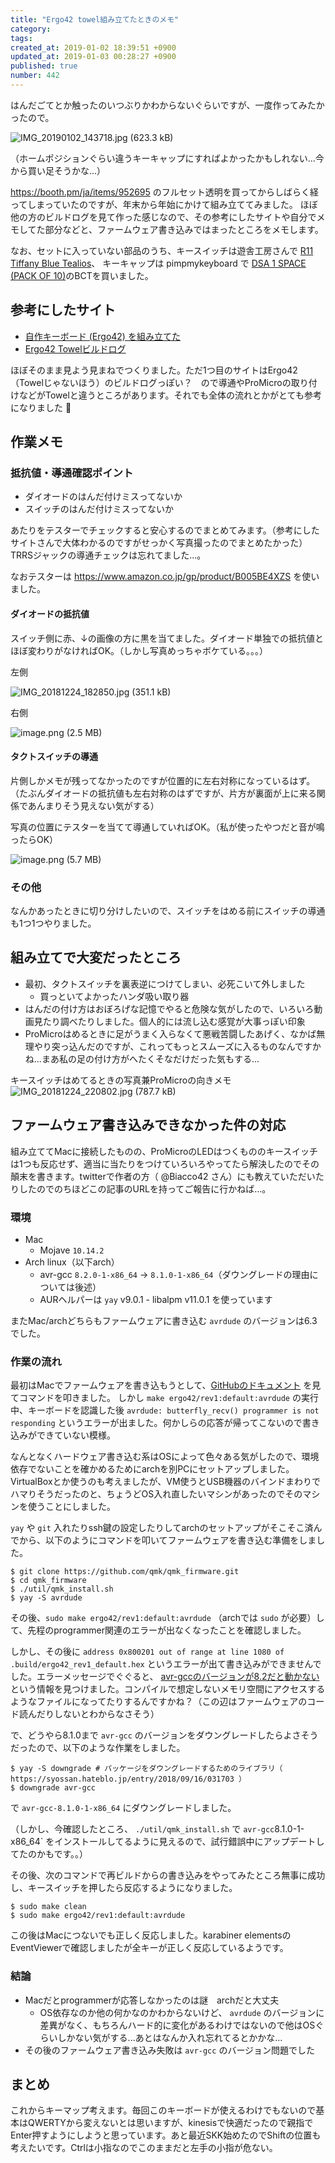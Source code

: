 ```yaml
---
title: "Ergo42 towel組み立てたときのメモ"
category: 
tags: 
created_at: 2019-01-02 18:39:51 +0900
updated_at: 2019-01-03 00:28:27 +0900
published: true
number: 442
---
```


はんだごてとか触ったのいつぶりかわからないぐらいですが、一度作ってみたかったので。

![IMG_20190102_143718.jpg (623.3 kB)](https://img.esa.io/uploads/production/attachments/1303/2019/01/02/144/a6b841ba-b1a9-49f6-b4cd-50210ff37ff1.jpg)

（ホームポジションぐらい違うキーキャップにすればよかったかもしれない...今から買い足そうかな...）

https://booth.pm/ja/items/952695 のフルセット透明を買ってからしばらく経ってしまっていたのですが、年末から年始にかけて組み立ててみました。
ほぼ他の方のビルドログを見て作った感じなので、その参考にしたサイトや自分でメモしてた部分などと、ファームウェア書き込みではまったところをメモします。

なお、セットに入っていない部品のうち、キースイッチは遊舎工房さんで [R11 Tiffany Blue Tealios](https://yushakobo.jp/shop/a02te/)、 キーキャップは pimpmykeyboard で [DSA 1 SPACE (PACK OF 10)](https://pimpmykeyboard.com/dsa-1-space-pack-of-10/)のBCTを買いました。

## 参考にしたサイト

- [自作キーボード (Ergo42) を組み立てた](https://qiita.com/zk_phi/items/3180902a37fa73223020)
- [Ergo42 Towelビルドログ](https://s12bt.hatenablog.com/entry/build-ergo42Towel)

ほぼそのまま見よう見まねでつくりました。ただ1つ目のサイトはErgo42（Towelじゃないほう）のビルドログっぽい？　ので導通やProMicroの取り付けなどがTowelと違うところがあります。それでも全体の流れとかがとても参考になりました :pray: 

## 作業メモ

### 抵抗値・導通確認ポイント

- ダイオードのはんだ付けミスってないか
- スイッチのはんだ付けミスってないか

あたりをテスターでチェックすると安心するのでまとめてみます。（参考にしたサイトさんで大体わかるのですがせっかく写真撮ったのでまとめたかった）TRRSジャックの導通チェックは忘れてました...。

なおテスターは https://www.amazon.co.jp/gp/product/B005BE4XZS を使いました。

#### ダイオードの抵抗値

スイッチ側に赤、↓の画像の方に黒を当てました。ダイオード単独での抵抗値とほぼ変わりがなければOK。（しかし写真めっちゃボケている。。。）

左側

![IMG_20181224_182850.jpg (351.1 kB)](https://img.esa.io/uploads/production/attachments/1303/2019/01/02/144/f5c74b84-1790-4cb3-b409-589cdf319a4b.jpg)

右側

![image.png (2.5 MB)](https://img.esa.io/uploads/production/attachments/1303/2019/01/02/144/4db601ea-15e8-4966-88e9-6c48a7e57487.png)

#### タクトスイッチの導通

片側しかメモが残ってなかったのですが位置的に左右対称になっているはず。（たぶんダイオードの抵抗値も左右対称のはずですが、片方が裏面が上に来る関係であんまりそう見えない気がする）

写真の位置にテスターを当てて導通していればOK。（私が使ったやつだと音が鳴ったらOK）

![image.png (5.7 MB)](https://img.esa.io/uploads/production/attachments/1303/2019/01/02/144/ca06f2c9-d520-45ac-9715-3e68988cde00.png)

### その他

なんかあったときに切り分けしたいので、スイッチをはめる前にスイッチの導通も1つ1つやりました。

## 組み立てで大変だったところ

- 最初、タクトスイッチを裏表逆につけてしまい、必死こいて外しました
    - 買っといてよかったハンダ吸い取り器
- はんだの付け方はおぼろげな記憶でやると危険な気がしたので、いろいろ動画見たり調べたりしました。個人的には流し込む感覚が大事っぽい印象
- ProMicroはめるときに足がうまく入らなくて悪戦苦闘したあげく、なかば無理やり突っ込んだのですが、これってもっとスムーズに入るものなんですかね...まあ私の足の付け方がへたくそなだけだった気もする...

キースイッチはめてるときの写真兼ProMicroの向きメモ
![IMG_20181224_220802.jpg (787.7 kB)](https://img.esa.io/uploads/production/attachments/1303/2019/01/02/144/23c4e456-ff63-4eb9-94e6-3e5cb8a8852d.jpg)


## ファームウェア書き込みできなかった件の対応

組み立ててMacに接続したものの、ProMicroのLEDはつくもののキースイッチは1つも反応せず、適当に当たりをつけていろいろやってたら解決したのでその顛末を書きます。twitterで作者の方（ @Biacco42 さん）にも教えていただいたりしたのでのちほどこの記事のURLを持ってご報告に行かねば...。

### 環境

- Mac
  - Mojave `10.14.2`
- Arch linux（以下arch）
  - avr-gcc `8.2.0-1-x86_64` -> `8.1.0-1-x86_64`（ダウングレードの理由については後述）
  - AURヘルパーは `yay` v9.0.1 - libalpm v11.0.1 を使っています

またMac/archどちらもファームウェアに書き込む `avrdude` のバージョンは6.3でした。

### 作業の流れ

最初はMacでファームウェアを書き込もうとして、[GitHubのドキュメント](https://github.com/Biacco42/Ergo42/blob/f5a96fd99ce9fd405074c3dab1e6b65412da1b76/README.md) を見てコマンドを叩きました。
しかし `make ergo42/rev1:default:avrdude` の実行中、キーボードを認識した後 `avrdude: butterfly_recv() programmer is not responding` というエラーが出ました。何かしらの応答が帰ってこないので書き込みができていない模様。

なんとなくハードウェア書き込む系はOSによって色々ある気がしたので、環境依存でないことを確かめるためにarchを別PCにセットアップしました。VirtualBoxとか使うのも考えましたが、VM使うとUSB機器のバインドまわりでハマりそうだったのと、ちょうどOS入れ直したいマシンがあったのでそのマシンを使うことにしました。

`yay` や `git` 入れたりssh鍵の設定したりしてarchのセットアップがそこそこ済んでから、以下のようにコマンドを叩いてファームウェアを書き込む準備をしました。

```console
$ git clone https://github.com/qmk/qmk_firmware.git
$ cd qmk_firmware
$ ./util/qmk_install.sh
$ yay -S avrdude
```

その後、`sudo make ergo42/rev1:default:avrdude` （archでは `sudo` が必要）して、先程のprogrammer関連のエラーが出なくなったことを確認しました。

しかし、その後に `address 0x800201 out of range at line 1080 of .build/ergo42_rev1_default.hex` というエラーが出て書き込みができませんでした。エラーメッセージでぐぐると、 [avr-gccのバージョンが8.2だと動かない](https://syossan.hateblo.jp/entry/2018/09/16/031703)という情報を見つけました。コンパイルで想定しないメモリ空間にアクセスするようなファイルになってたりするんですかね？（この辺はファームウェアのコード読んだりしないとわからなさそう）

で、どうやら8.1.0まで `avr-gcc` のバージョンをダウングレードしたらよさそうだったので、以下のような作業をしました。

```console
$ yay -S downgrade # パッケージをダウングレードするためのライブラリ（ https://syossan.hateblo.jp/entry/2018/09/16/031703 ）
$ downgrade avr-gcc
```

で `avr-gcc-8.1.0-1-x86_64` にダウングレードしました。

（しかし、今確認したところ、 `./util/qmk_install.sh` で `avr-gcc`8.1.0-1-x86_64` をインストールしてるように見えるので、試行錯誤中にアップデートしてたのかもです。。）

その後、次のコマンドで再ビルドからの書き込みをやってみたところ無事に成功し、キースイッチを押したら反応するようになりました。

```console
$ sudo make clean
$ sudo make ergo42/rev1:default:avrdude
```

この後はMacにつないでも正しく反応しました。karabiner elementsのEventViewerで確認しましたが全キーが正しく反応しているようです。

### 結論

- Macだとprogrammerが応答しなかったのは謎　archだと大丈夫
    - OS依存なのか他の何かなのかわからないけど、 `avrdude` のバージョンに差異がなく、もちろんハード的に変化があるわけではないので他はOSぐらいしかない気がする...あとはなんか入れ忘れてるとかかな...
- その後のファームウェア書き込み失敗は `avr-gcc` のバージョン問題でした

## まとめ

これからキーマップ考えます。毎回このキーボードが使えるわけでもないので基本はQWERTYから変えないとは思いますが、kinesisで快適だったので親指でEnter押すようにしようと思っています。あと最近SKK始めたのでShiftの位置も考えたいです。Ctrlは小指なのでこのままだと左手の小指が危ない。
